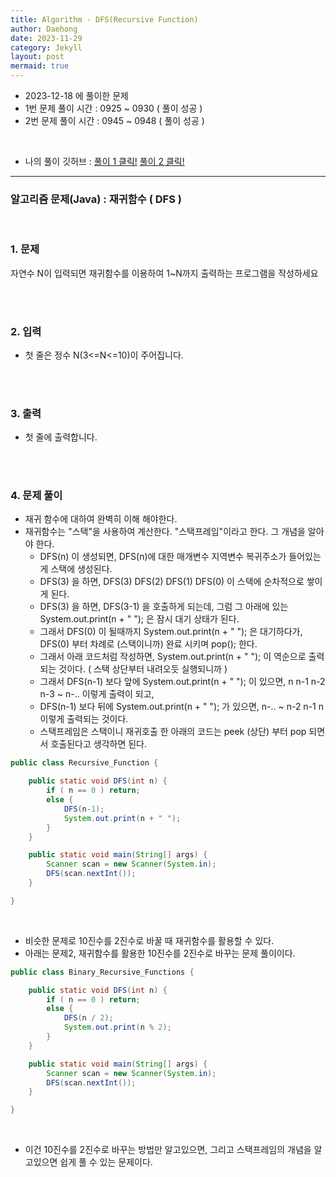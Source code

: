 ```yaml
---
title: Algorithm - DFS(Recursive Function)
author: Daehong
date: 2023-11-29
category: Jekyll
layout: post
mermaid: true
---
```


* 2023-12-18 에 풀이한 문제
* 1번 문제 풀이 시간 : 0925 ~ 0930 ( 풀이 성공 )
* 2번 문제 풀이 시간 : 0945 ~ 0948 ( 풀이 성공 )

<br>

* 나의 풀이 깃허브 : 
[풀이 1 클릭!](https://github.com/JeonDaehong/study-java-algorithm/blob/main/basic/Recursive_Function.java)
[풀이 2 클릭!](https://github.com/JeonDaehong/study-java-algorithm/blob/main/basic/Binary_Recursive_Functions.java)

<hr>

### 알고리즘 문제(Java) : 재귀함수 ( DFS )

<br>

### 1. 문제
자연수 N이 입력되면 재귀함수를 이용하여 1~N까지 출력하는 프로그램을 작성하세요

<br>
<br>

### 2. 입력
* 첫 줄은 정수 N(3<=N<=10)이 주어집니다.

<br>
<br>

### 3. 출력
* 첫 줄에 출력합니다.

<br>
<br>

### 4. 문제 풀이
* 재귀 함수에 대하여 완벽히 이해 해야한다.
* 재귀함수는 "스택"을 사용하여 계산한다. "스택프레임"이라고 한다. 그 개념을 알아야 한다.
	* DFS(n) 이 생성되면, DFS(n)에 대한 매개변수 지역변수 복귀주소가 들어있는게 스택에 생성된다.
	* DFS(3) 을 하면, DFS(3) DFS(2) DFS(1) DFS(0) 이 스택에 순차적으로 쌓이게 된다.
	* DFS(3) 을 하면, DFS(3-1) 을 호출하게 되는데, 그럼 그 아래에 있는 System.out.print(n + " "); 은 잠시 대기 상태가 된다.
	* 그래서 DFS(0) 이 될때까지 System.out.print(n + " "); 은 대기하다가, DFS(0) 부터 차례로 (스택이니까) 완료 시키며 pop(); 한다.
	* 그래서 아래 코드처럼 작성하면, System.out.print(n + " "); 이 역순으로 출력되는 것이다. ( 스택 상단부터 내려오듯 실행되니까 )
	* 그래서 DFS(n-1) 보다 앞에 System.out.print(n + " "); 이 있으면, n n-1 n-2 n-3 ~ n-.. 이렇게 출력이 되고,
	* DFS(n-1) 보다 뒤에 System.out.print(n + " "); 가 있으면, n-.. ~ n-2 n-1 n 이렇게 출력되는 것이다.
	* 스택프레임은 스택이니 재귀호출 한 아래의 코드는 peek (상단) 부터 pop 되면서 호출된다고 생각하면 된다.


```java
public class Recursive_Function {

    public static void DFS(int n) {
        if ( n == 0 ) return;
        else {
            DFS(n-1);
            System.out.print(n + " ");
        }
    }

    public static void main(String[] args) {
        Scanner scan = new Scanner(System.in);
        DFS(scan.nextInt());
    }

}
```

<br>

* 비슷한 문제로 10진수를 2진수로 바꿀 때 재귀함수를 활용할 수 있다.
* 아래는 문제2, 재귀함수를 활용한 10진수를 2진수로 바꾸는 문제 풀이이다.

```java
public class Binary_Recursive_Functions {

    public static void DFS(int n) {
        if ( n == 0 ) return;
        else {
            DFS(n / 2);
            System.out.print(n % 2);
        }
    }

    public static void main(String[] args) {
        Scanner scan = new Scanner(System.in);
        DFS(scan.nextInt());
    }

}
```

<br>

* 이건 10진수를 2진수로 바꾸는 방법만 알고있으면, 그리고 스택프레임의 개념을 알고있으면 쉽게 풀 수 있는 문제이다.
		

<br>
<br>
<br>
<br>
<br>